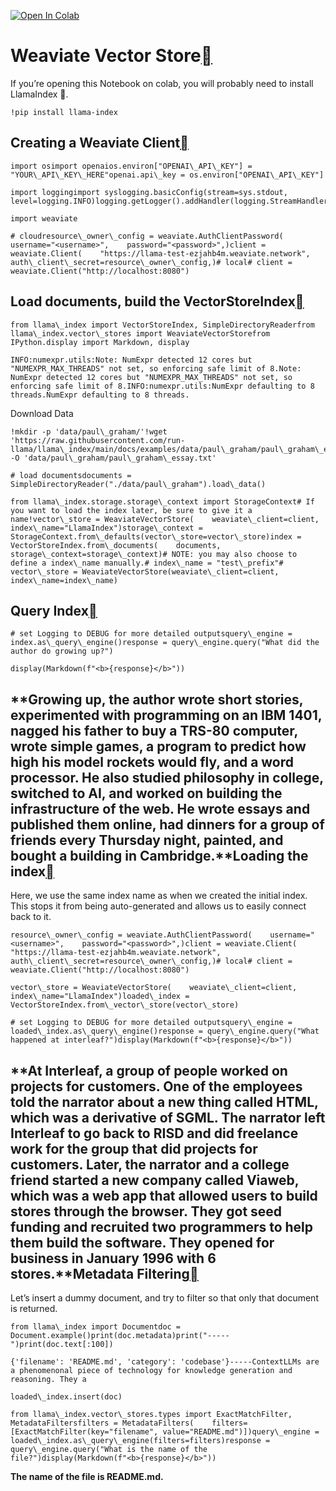 [![Open In Colab](https://colab.research.google.com/assets/colab-badge.svg)](https://colab.research.google.com/github/run-llama/llama_index/blob/main/docs/examples/vector_stores/WeaviateIndexDemo.ipynb)

Weaviate Vector Store[](#weaviate-vector-store "Permalink to this heading")
============================================================================

If you’re opening this Notebook on colab, you will probably need to install LlamaIndex 🦙.


```
!pip install llama-index
```
Creating a Weaviate Client[](#creating-a-weaviate-client "Permalink to this heading")
--------------------------------------------------------------------------------------


```
import osimport openaios.environ["OPENAI\_API\_KEY"] = "YOUR\_API\_KEY\_HERE"openai.api\_key = os.environ["OPENAI\_API\_KEY"]
```

```
import loggingimport syslogging.basicConfig(stream=sys.stdout, level=logging.INFO)logging.getLogger().addHandler(logging.StreamHandler(stream=sys.stdout))
```

```
import weaviate
```

```
# cloudresource\_owner\_config = weaviate.AuthClientPassword(    username="<username>",    password="<password>",)client = weaviate.Client(    "https://llama-test-ezjahb4m.weaviate.network",    auth\_client\_secret=resource\_owner\_config,)# local# client = weaviate.Client("http://localhost:8080")
```
Load documents, build the VectorStoreIndex[](#load-documents-build-the-vectorstoreindex "Permalink to this heading")
---------------------------------------------------------------------------------------------------------------------


```
from llama\_index import VectorStoreIndex, SimpleDirectoryReaderfrom llama\_index.vector\_stores import WeaviateVectorStorefrom IPython.display import Markdown, display
```

```
INFO:numexpr.utils:Note: NumExpr detected 12 cores but "NUMEXPR_MAX_THREADS" not set, so enforcing safe limit of 8.Note: NumExpr detected 12 cores but "NUMEXPR_MAX_THREADS" not set, so enforcing safe limit of 8.INFO:numexpr.utils:NumExpr defaulting to 8 threads.NumExpr defaulting to 8 threads.
```
Download Data


```
!mkdir -p 'data/paul\_graham/'!wget 'https://raw.githubusercontent.com/run-llama/llama\_index/main/docs/examples/data/paul\_graham/paul\_graham\_essay.txt' -O 'data/paul\_graham/paul\_graham\_essay.txt'
```

```
# load documentsdocuments = SimpleDirectoryReader("./data/paul\_graham").load\_data()
```

```
from llama\_index.storage.storage\_context import StorageContext# If you want to load the index later, be sure to give it a name!vector\_store = WeaviateVectorStore(    weaviate\_client=client, index\_name="LlamaIndex")storage\_context = StorageContext.from\_defaults(vector\_store=vector\_store)index = VectorStoreIndex.from\_documents(    documents, storage\_context=storage\_context)# NOTE: you may also choose to define a index\_name manually.# index\_name = "test\_prefix"# vector\_store = WeaviateVectorStore(weaviate\_client=client, index\_name=index\_name)
```
Query Index[](#query-index "Permalink to this heading")
--------------------------------------------------------


```
# set Logging to DEBUG for more detailed outputsquery\_engine = index.as\_query\_engine()response = query\_engine.query("What did the author do growing up?")
```

```
display(Markdown(f"<b>{response}</b>"))
```
**Growing up, the author wrote short stories, experimented with programming on an IBM 1401, nagged his father to buy a TRS-80 computer, wrote simple games, a program to predict how high his model rockets would fly, and a word processor. He also studied philosophy in college, switched to AI, and worked on building the infrastructure of the web. He wrote essays and published them online, had dinners for a group of friends every Thursday night, painted, and bought a building in Cambridge.**Loading the index[](#loading-the-index "Permalink to this heading")
--------------------------------------------------------------------

Here, we use the same index name as when we created the initial index. This stops it from being auto-generated and allows us to easily connect back to it.


```
resource\_owner\_config = weaviate.AuthClientPassword(    username="<username>",    password="<password>",)client = weaviate.Client(    "https://llama-test-ezjahb4m.weaviate.network",    auth\_client\_secret=resource\_owner\_config,)# local# client = weaviate.Client("http://localhost:8080")
```

```
vector\_store = WeaviateVectorStore(    weaviate\_client=client, index\_name="LlamaIndex")loaded\_index = VectorStoreIndex.from\_vector\_store(vector\_store)
```

```
# set Logging to DEBUG for more detailed outputsquery\_engine = loaded\_index.as\_query\_engine()response = query\_engine.query("What happened at interleaf?")display(Markdown(f"<b>{response}</b>"))
```
**At Interleaf, a group of people worked on projects for customers. One of the employees told the narrator about a new thing called HTML, which was a derivative of SGML. The narrator left Interleaf to go back to RISD and did freelance work for the group that did projects for customers. Later, the narrator and a college friend started a new company called Viaweb, which was a web app that allowed users to build stores through the browser. They got seed funding and recruited two programmers to help them build the software. They opened for business in January 1996 with 6 stores.**Metadata Filtering[](#metadata-filtering "Permalink to this heading")
----------------------------------------------------------------------

Let’s insert a dummy document, and try to filter so that only that document is returned.


```
from llama\_index import Documentdoc = Document.example()print(doc.metadata)print("-----")print(doc.text[:100])
```

```
{'filename': 'README.md', 'category': 'codebase'}-----ContextLLMs are a phenomenonal piece of technology for knowledge generation and reasoning. They a
```

```
loaded\_index.insert(doc)
```

```
from llama\_index.vector\_stores.types import ExactMatchFilter, MetadataFiltersfilters = MetadataFilters(    filters=[ExactMatchFilter(key="filename", value="README.md")])query\_engine = loaded\_index.as\_query\_engine(filters=filters)response = query\_engine.query("What is the name of the file?")display(Markdown(f"<b>{response}</b>"))
```
**The name of the file is README.md.**